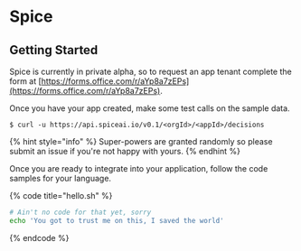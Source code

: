 # Spice

## Getting Started

Spice is currently in private alpha, so to request an app tenant complete the form at [https://forms.office.com/r/aYp8a7zEPs](https://forms.office.com/r/aYp8a7zEPs).

Once you have your app created, make some test calls on the sample data.

```
$ curl -u https://api.spiceai.io/v0.1/<orgId>/<appId>/decisions
```

{% hint style="info" %}
 Super-powers are granted randomly so please submit an issue if you're not happy with yours.
{% endhint %}

Once you are ready to integrate into your application, follow the code samples for your language.

{% code title="hello.sh" %}
```bash
# Ain't no code for that yet, sorry
echo 'You got to trust me on this, I saved the world'
```
{% endcode %}




